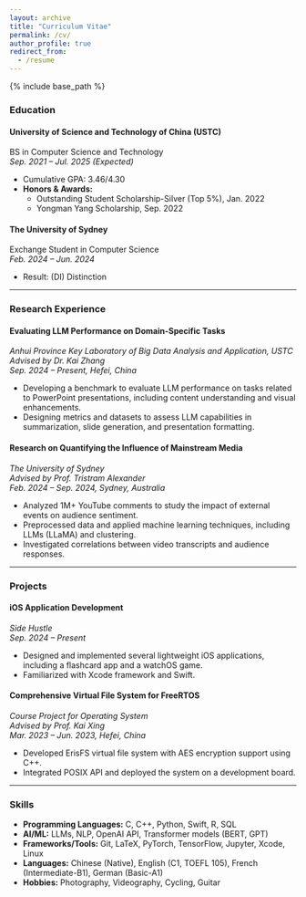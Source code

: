 ```yaml
---
layout: archive
title: "Curriculum Vitae"
permalink: /cv/
author_profile: true
redirect_from:
  - /resume
---
```


{% include base_path %}

### **Education**  

#### **University of Science and Technology of China (USTC)**  
BS in Computer Science and Technology  
*Sep. 2021 – Jul. 2025 (Expected)*  
- Cumulative GPA: 3.46/4.30  
- **Honors & Awards:**  
  - Outstanding Student Scholarship-Silver (Top 5%), Jan. 2022  
  - Yongman Yang Scholarship, Sep. 2022  

#### **The University of Sydney**  
Exchange Student in Computer Science  
*Feb. 2024 – Jun. 2024*  
- Result: (DI) Distinction  

---

### **Research Experience**  

#### **Evaluating LLM Performance on Domain-Specific Tasks**  
*Anhui Province Key Laboratory of Big Data Analysis and Application, USTC*  
*Advised by Dr. Kai Zhang*  
*Sep. 2024 – Present, Hefei, China*  
- Developing a benchmark to evaluate LLM performance on tasks related to PowerPoint presentations, including content understanding and visual enhancements.  
- Designing metrics and datasets to assess LLM capabilities in summarization, slide generation, and presentation formatting.  

#### **Research on Quantifying the Influence of Mainstream Media**  
*The University of Sydney*  
*Advised by Prof. Tristram Alexander*  
*Feb. 2024 – Sep. 2024, Sydney, Australia*  
- Analyzed 1M+ YouTube comments to study the impact of external events on audience sentiment.  
- Preprocessed data and applied machine learning techniques, including LLMs (LLaMA) and clustering.  
- Investigated correlations between video transcripts and audience responses.  

---

### **Projects**  

#### **iOS Application Development**  
*Side Hustle*  
*Sep. 2024 – Present*  
- Designed and implemented several lightweight iOS applications, including a flashcard app and a watchOS game.  
- Familiarized with Xcode framework and Swift.  

#### **Comprehensive Virtual File System for FreeRTOS**  
*Course Project for Operating System*  
*Advised by Prof. Kai Xing*  
*Mar. 2023 – Jun. 2023, Hefei, China*  
- Developed ErisFS virtual file system with AES encryption support using C++.  
- Integrated POSIX API and deployed the system on a development board.  

---

### **Skills**  

- **Programming Languages:** C, C++, Python, Swift, R, SQL  
- **AI/ML:** LLMs, NLP, OpenAI API, Transformer models (BERT, GPT)  
- **Frameworks/Tools:** Git, LaTeX, PyTorch, TensorFlow, Jupyter, Xcode, Linux  
- **Languages:** Chinese (Native), English (C1, TOEFL 105), French (Intermediate-B1), German (Basic-A1)  
- **Hobbies:** Photography, Videography, Cycling, Guitar  
